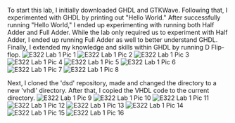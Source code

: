 To start this lab, I initially downloaded GHDL and GTKWave. Following that, I experimented with GHDL by printing out "Hello World." After successfully running "Hello World," I ended up experimenting with running both Half Adder and Full Adder. While the lab only required us to experiment with Half Adder, I ended up running Full Adder as well to better understand GHDL. Finally, I extended my knowledge and skills within GHDL by running D Flip-flop.
![E322 Lab 1 Pic 1](https://github.com/isarsdoshi/Design6/assets/98429892/215e0c2e-aa34-4507-ab06-8184a8c2202d)
![E322 Lab 1 Pic 2](https://github.com/isarsdoshi/Design6/assets/98429892/168fdcc4-7211-4fff-9226-e92ca73e1ea7)
![E322 Lab 1 Pic 3](https://github.com/isarsdoshi/Design6/assets/98429892/ae910fb0-c3c6-4c2f-90b5-a37fc473357e)
![E322 Lab 1 Pic 4](https://github.com/isarsdoshi/Design6/assets/98429892/c0b1b6d6-b115-4ac9-a8dc-d8736d7b5b43)
![E322 Lab 1 Pic 5](https://github.com/isarsdoshi/Design6/assets/98429892/b7fc5209-84a4-4149-a919-e96ba4c1716e)
![E322 Lab 1 Pic 6](https://github.com/isarsdoshi/Design6/assets/98429892/934ee70d-8eb0-4c86-ba71-5cb5cb130ec9)
![E322 Lab 1 Pic 7](https://github.com/isarsdoshi/Design6/assets/98429892/a3c0ed03-a622-4f1d-ad13-2b55c7b8abfd)
![E322 Lab 1 Pic 8](https://github.com/isarsdoshi/Design6/assets/98429892/0ed4fa0d-a4e5-46d8-becd-91b8e95e2ddf)

Next, I cloned the 'dsd' repository, made and changed the directory to a new 'vhdl' directory. After that, I copied the VHDL code to the current directory.
![E322 Lab 1 Pic 9](https://github.com/isarsdoshi/Design6/assets/98429892/360a889e-4936-48aa-83f0-3914285a2fbc)
![E322 Lab 1 Pic 10](https://github.com/isarsdoshi/Design6/assets/98429892/62fa001c-43c4-4b20-9252-ad08ee68adcb)
![E322 Lab 1 Pic 11](https://github.com/isarsdoshi/Design6/assets/98429892/adbde4de-5dd7-4ce6-ad63-1618f436d0cf)
![E322 Lab 1 Pic 12](https://github.com/isarsdoshi/Design6/assets/98429892/4875b21c-1699-4d56-af9e-9a386cf94119)
![E322 Lab 1 Pic 13](https://github.com/isarsdoshi/Design6/assets/98429892/890878f4-9356-4fc3-8d24-ad689b0376fc)
![E322 Lab 1 Pic 14](https://github.com/isarsdoshi/Design6/assets/98429892/ccde42e5-295e-4b48-8152-1df11a19c4f7)
![E322 Lab 1 Pic 15](https://github.com/isarsdoshi/Design6/assets/98429892/f170ae99-8e8d-4457-883a-97df8f62a6ce)
![E322 Lab 1 Pic 16](https://github.com/isarsdoshi/Design6/assets/98429892/cddafadd-ccbb-49d2-8979-7d8fe11f2074)
